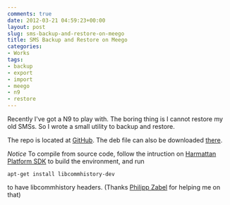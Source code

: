 ```yaml
---
comments: true
date: 2012-03-21 04:59:23+00:00
layout: post
slug: sms-backup-and-restore-on-meego
title: SMS Backup and Restore on Meego
categories:
- Works
tags:
- backup
- export
- import
- meego
- n9
- restore
---
```


Recently I've got a N9 to play with. The boring thing is I cannot restore my old SMSs. So I wrote a small utility to backup and restore.

The repo is located at [GitHub](https://github.com/wwwjfy/meegoSMSBackupRestore). The deb file can also be downloaded [there](https://github.com/wwwjfy/MeegoSMSBackupRestore/downloads).

_Notice_ To compile from source code, follow the intruction on [Harmattan Platform SDK](http://harmattan-dev.nokia.com/platform-sdk/) to build the environment, and run

    apt-get install libcommhistory-dev

to have libcommhistory headers. (Thanks [Philipp Zabel](mailto:philipp.zabel@gmail.com) for helping me on that)



